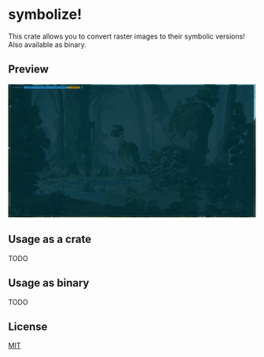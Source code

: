 # symbolize!

This crate allows you to convert raster images to their symbolic versions! Also available as binary.

## Preview

![Preview](/docs/preview.gif "Binary usage preview")

## Usage as a crate

TODO

## Usage as binary

TODO

## License
[MIT](https://opensource.org/licenses/MIT)
